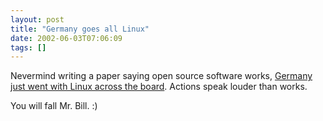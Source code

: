 ```yaml
---
layout: post
title: "Germany goes all Linux"
date: 2002-06-03T07:06:09
tags: []
---
```


Nevermind writing a paper saying open source software works, [ Germany just went with Linux across the board][1]. Actions speak louder than works.

You will fall Mr. Bill. :)

   [1]: http://news.bbc.co.uk/hi/english/business/newsid_2023000/2023127.stm
